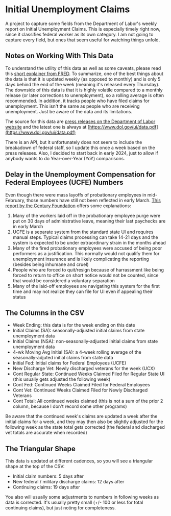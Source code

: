 # Initial Unemployment Claims

A project to capture some fields from the Department of Labor's weekly report on Initial Unemployment Claims. This is especially timely right now, since it classifies federal worker as its own category. I am not going to capture every field, but ones that seem useful for watching things unfold.

## Notes on Working With This Data

To understand the utility of this data as well as some caveats, please read this [short explainer from FRED](https://fredblog.stlouisfed.org/2020/04/things-to-know-about-initial-claims-data/). To summarize, one of the best things about the data is that it is updated weekly (as opposed to monthly) and is only 5 days behind the end of the week (meaning it's released every Thursday). The downside of this data is that it is highly volatile compared to a monthly release (or later corrections to unemployment), so a rolling average is often recommended. In addition, it tracks people who have filed claims for unemployment. This isn't the same as people who are receiving unemployment. Just be aware of the data and its limitations.

The source for this data are [press releases on the Department of Labor website](https://www.dol.gov/newsroom/releases?agency=All&state=All&topic=132&year=all) and the latest one is always at [https://www.dol.gov/ui/data.pdf](https://www.dol.gov/ui/data.pdf)

There is an API, but it unfortunately does not seem to include the breakadown of federal staff, so I update this once a week based on the press releases. Also, I decided to start back in early 2024, just to allow if anybody wants to do Year-over-Year (YoY) comparisons.

## Delay in the Unemployment Compensation for Federal Employees (UCFE) Numbers

Even though there were mass layoffs of probationary employees in mid-February, those numbers have still not been reflected in early March. [This report by the Century Foundation](https://tcf.org/content/report/mass-federal-layoffs-present-unprecedented-unemployment-insurance-challenges/) offers some explanations:

1. Many of the workers laid off in the probationary employee purge were put on 30 days of administrative leave, meaning their last paychecks are in early March
2. UCFE is a separate system from the standard state UI and requires manual steps. Typical claims processing can take 14-21 days and the system is expected to be under extraordinary strain in the months ahead
3. Many of the fired probationary employees were accused of being poor performers as a justification. This normally would not qualify them for unemployment insurance and is likely complicating the reporting (besides being inhumane and cruel)
4. People who are forced to quit/resign because of harrassment like being forced to return to office on short notice would not be counted, since that would be considered a voluntary separation
5. Many of the laid-off employees are navigating this system for the first time and may not realize they can file for UI even if appealing their status

## The Columns in the CSV

- Week Ending: this data is for the week ending on this date
- Initial Claims (SA): seasonally-adjusted initial claims from state unemployment data
- Initial Claims (NSA): non-seasonally-adjusted initial claims from state unemployment data
- 4-wk Moving Avg Initial (SA): a 4-week rolling average of the seasonally-adjuted initial claims from state data
- Initial Fed: Initial claims for Federal Employees (UCFE)
- New Discharge Vet: Newly discharged veterans for the week (UCX)
- Cont Regular State: Continued Weeks Claimed Filed for Regular State UI (this usually gets adjusted the following week)
- Cont Fed: Continued Weeks Claimed Filed for Federal Employees
- Cont Vet: Continued Weeks Claimed Filed for Newly Discharged Veterans
- Cont Total: All continued weeks claimed (this is not a sum of the prior 2 column, because I don't record some other programs)

Be aware that the continued week's claims are updated a week after the initial claims for a week, and they may then also be slightly adjusted for the following week as the state total gets corrected (the federal and discharged vet totals are accurate when recorded)

## The Triangular Shape

This data is updated at different cadences, so you will see a triangular shape at the top of the CSV:

- Initial claim numbers: 5 days after
- New federal / military discharge claims: 12 days after
- Continuing claims: 19 days after

You also will usually some adjustments to numbers in following weeks as data is corrected. It's usually pretty small (+/- 100 or less for total continuing claims), but just noting for completeness.
